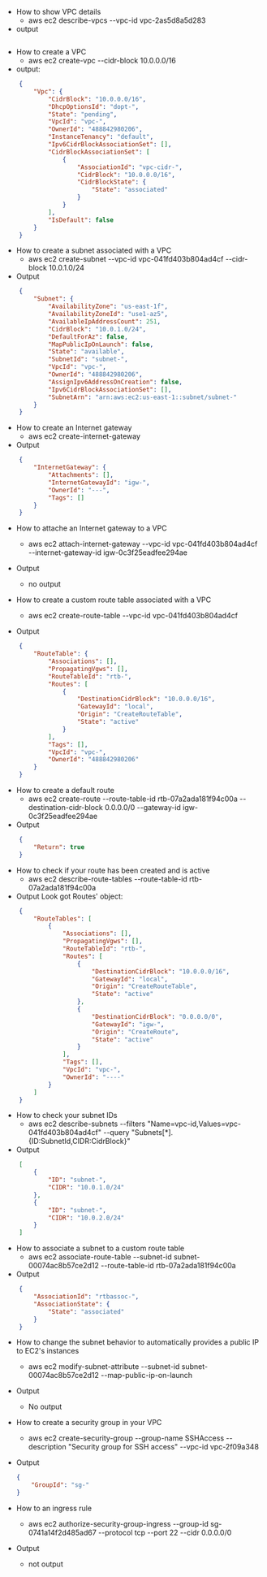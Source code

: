 * How to show VPC details
    * aws ec2 describe-vpcs --vpc-id vpc-2as5d8a5d283
* output
```json
```

* How to create a VPC
    * aws ec2 create-vpc --cidr-block 10.0.0.0/16
* output:
``` json
    {
        "Vpc": {
            "CidrBlock": "10.0.0.0/16",
            "DhcpOptionsId": "dopt-",
            "State": "pending",
            "VpcId": "vpc-",
            "OwnerId": "488842980206",
            "InstanceTenancy": "default",
            "Ipv6CidrBlockAssociationSet": [],
            "CidrBlockAssociationSet": [
                {
                    "AssociationId": "vpc-cidr-",
                    "CidrBlock": "10.0.0.0/16",
                    "CidrBlockState": {
                        "State": "associated"
                    }
                }
            ],
            "IsDefault": false
        }
    }
```

* How to create a subnet associated with a VPC
    * aws ec2 create-subnet --vpc-id vpc-041fd403b804ad4cf --cidr-block 10.0.1.0/24
* Output
``` json
    {
        "Subnet": {
            "AvailabilityZone": "us-east-1f",
            "AvailabilityZoneId": "use1-az5",
            "AvailableIpAddressCount": 251,
            "CidrBlock": "10.0.1.0/24",
            "DefaultForAz": false,
            "MapPublicIpOnLaunch": false,
            "State": "available",
            "SubnetId": "subnet-",
            "VpcId": "vpc-",
            "OwnerId": "488842980206",
            "AssignIpv6AddressOnCreation": false,
            "Ipv6CidrBlockAssociationSet": [],
            "SubnetArn": "arn:aws:ec2:us-east-1::subnet/subnet-"
        }
    }
```

* How to create an Internet gateway
    * aws ec2 create-internet-gateway
* Output
``` json
    {
        "InternetGateway": {
            "Attachments": [],
            "InternetGatewayId": "igw-",
            "OwnerId": "---",
            "Tags": []
        }
    }
```

* How to attache an Internet gateway to a VPC
    * aws ec2 attach-internet-gateway --vpc-id vpc-041fd403b804ad4cf --internet-gateway-id igw-0c3f25eadfee294ae
* Output
    * no output

* How to create a custom route table associated with a VPC 
    * aws ec2 create-route-table --vpc-id vpc-041fd403b804ad4cf
* Output
``` json
    {
        "RouteTable": {
            "Associations": [],
            "PropagatingVgws": [],
            "RouteTableId": "rtb-",
            "Routes": [
                {
                    "DestinationCidrBlock": "10.0.0.0/16",
                    "GatewayId": "local",
                    "Origin": "CreateRouteTable",
                    "State": "active"
                }
            ],
            "Tags": [],
            "VpcId": "vpc-",
            "OwnerId": "488842980206"
        }
    }
```

* How to create a default route
    * aws ec2 create-route --route-table-id rtb-07a2ada181f94c00a --destination-cidr-block 0.0.0.0/0 --gateway-id igw-0c3f25eadfee294ae
* Output
```json 
    {
        "Return": true
    }
```

* How to check if your route has been created and is active
    * aws ec2 describe-route-tables --route-table-id rtb-07a2ada181f94c00a
* Output
Look got Routes' object:
```json
    {
        "RouteTables": [
            {
                "Associations": [],
                "PropagatingVgws": [],
                "RouteTableId": "rtb-",
                "Routes": [
                    {
                        "DestinationCidrBlock": "10.0.0.0/16",
                        "GatewayId": "local",
                        "Origin": "CreateRouteTable",
                        "State": "active"
                    },
                    {
                        "DestinationCidrBlock": "0.0.0.0/0",
                        "GatewayId": "igw-",
                        "Origin": "CreateRoute",
                        "State": "active"
                    }
                ],
                "Tags": [],
                "VpcId": "vpc-",
                "OwnerId": "----"
            }
        ]
    }
```

* How to check your subnet IDs
    * aws ec2 describe-subnets --filters "Name=vpc-id,Values=vpc-041fd403b804ad4cf" --query "Subnets[*].{ID:SubnetId,CIDR:CidrBlock}"
* Output
```json
    [
        {
            "ID": "subnet-",
            "CIDR": "10.0.1.0/24"
        },
        {
            "ID": "subnet-",
            "CIDR": "10.0.2.0/24"
        }
    ]
```

* How to associate a subnet to a custom route table
    * aws ec2 associate-route-table  --subnet-id subnet-00074ac8b57ce2d12 --route-table-id rtb-07a2ada181f94c00a
* Output
```json
    {
        "AssociationId": "rtbassoc-",
        "AssociationState": {
            "State": "associated"
        }
    }
```

* How to change the subnet behavior to automatically provides a public IP to EC2's instances 
    * aws ec2 modify-subnet-attribute --subnet-id subnet-00074ac8b57ce2d12 --map-public-ip-on-launch
* Output
    * No output

* How to create a security group in your VPC
    * aws ec2 create-security-group --group-name SSHAccess --description "Security group for SSH access" --vpc-id vpc-2f09a348
* Output
    ```json
    {
        "GroupId": "sg-"
    }
    ```

* How to an ingress rule
    * aws ec2 authorize-security-group-ingress --group-id sg-0741a14f2d485ad67 --protocol tcp --port 22 --cidr 0.0.0.0/0
* Output
    * not output